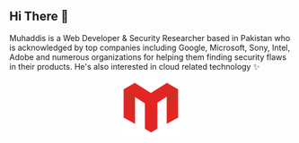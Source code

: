 ## Hi There 👋
Muhaddis is a Web Developer & Security Researcher based in Pakistan who is acknowledged by top companies including Google, Microsoft, Sony, Intel, Adobe and numerous organizations for helping them finding security flaws in their products. He's also interested in cloud related technology ✨
 
<a href="https://muhaddis.info"><p align="center"><img width="100px" src="https://raw.githubusercontent.com/MuhaddiMu/Portfolio/master/static/Logo.png"></p></a>
